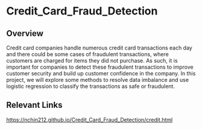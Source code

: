 # Credit_Card_Fraud_Detection

## Overview

Credit card companies handle numerous credit card transactions each day and there could be some cases of fraudulent transactions, where customers are charged for items they did not purchase. As such, it is important for companies to detect these fraudulent transactions to improve customer security and build up customer confidence in the company. In this project, we will explore some methods to resolve data imbalance and use logistic regression to classify the transactions as safe or fraudulent.

## Relevant Links

https://nchin212.github.io/Credit_Card_Fraud_Detection/credit.html